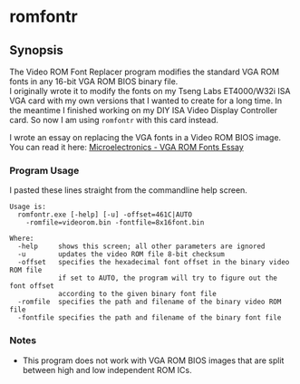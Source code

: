 # romfontr

## Synopsis
The Video ROM Font Replacer program modifies the standard VGA ROM fonts in any 16-bit VGA ROM BIOS binary file.\
I originally wrote it to modify the fonts on my Tseng Labs ET4000/W32i ISA VGA card with my own versions that I wanted to create for a long time. In the meantime I finished working on my DIY ISA Video Display Controller card. So now I am using ```romfontr``` with this card instead.

I wrote an essay on replacing the VGA fonts in a Video ROM BIOS image. You can read it here: [Microelectronics - VGA ROM Fonts Essay](http://www.alexandrugroza.ro/microelectronics/essays-research/vga-rom-fonts/index.html)

### Program Usage

I pasted these lines straight from the commandline help screen.

```
Usage is:
  romfontr.exe [-help] [-u] -offset=461C|AUTO
    -romfile=videorom.bin -fontfile=8x16font.bin

Where:
  -help     shows this screen; all other parameters are ignored
  -u        updates the video ROM file 8-bit checksum
  -offset   specifies the hexadecimal font offset in the binary video ROM file
            if set to AUTO, the program will try to figure out the font offset
            according to the given binary font file
  -romfile  specifies the path and filename of the binary video ROM file
  -fontfile specifies the path and filename of the binary font file
```

### Notes
* This program does not work with VGA ROM BIOS images that are split between high and low independent ROM ICs.
